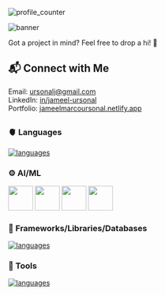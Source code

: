 ![profile_counter](https://komarev.com/ghpvc/?username=smolduck02&color=green)

![banner](https://github.com/user-attachments/assets/4b42149c-6505-42e6-84df-cdb3a0880539)

Got a project in mind? Feel free to drop a hi! 🤟 <br>

## 📬 Connect with Me
Email: [ursonalj@gmail.com](mailto:ursonalj@gmail.com)<br>
LinkedIn: [in/jameel-ursonal](https://linkedin.com/in/jameel-ursonal)<br>
Portfolio: [jameelmarcoursonal.netlify.app](https://jameelmarcoursonal.netlify.app)<br>

##

### 🫀 Languages
[![languages](https://skillicons.dev/icons?i=js,ts,java,python,c,sql)](https://skillicons.dev)

### ⚙️ AI/ML
<img src="https://github.com/user-attachments/assets/bb9c69d1-378b-4d1c-b720-fcb177609d49" width="50" />
<img src="https://github.com/user-attachments/assets/25b7b805-31b0-4478-b610-5ac36338d23d" width="50" />
<img src="https://github.com/user-attachments/assets/a4b86976-e7ab-45e0-9686-60f9bc7b5dba" width="50" />
<img src="https://github.com/user-attachments/assets/7ede517d-97fd-48e5-ba11-416e348bdfe4" width="50" />

### 🦾 Frameworks/Libraries/Databases
[![languages](https://skillicons.dev/icons?i=react,nextjs,nestjs,tailwind,django,astro,solidjs,postgres,redis,express)](https://skillicons.dev)

### 🧰 Tools
[![languages](https://skillicons.dev/icons?i=vscode,git,figma,github,jira,clickup)](https://skillicons.dev)
